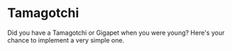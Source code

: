 # Tamagotchi
Did you have a Tamagotchi or Gigapet when you were young? Here's your chance to implement a very simple one.
